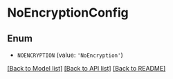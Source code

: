 # NoEncryptionConfig


## Enum

* `NOENCRYPTION` (value: `'NoEncryption'`)

[[Back to Model list]](../README.md#documentation-for-models) [[Back to API list]](../README.md#documentation-for-api-endpoints) [[Back to README]](../README.md)


